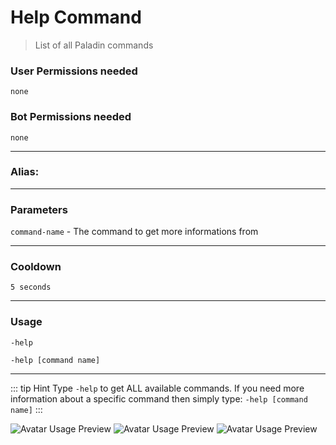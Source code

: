# Help Command
>List of all Paladin commands
### User Permissions needed
`none`
### Bot Permissions needed
`none`

---
### Alias:
> <Badge text="none" type="error" vertical="middle"/>

---
### Parameters
`command-name` - The command to get more informations from

---
### Cooldown
`5 seconds`

---
### Usage
`-help`

`-help [command name]`

---
::: tip Hint
Type `-help` to get ALL available commands.
If you need more information about a specific command then simply type:
`-help [command name]`
:::

![Avatar Usage Preview](https://cdn.discordapp.com/attachments/469576672128139275/546461300486701056/unknown.png)
![Avatar Usage Preview](https://cdn.discordapp.com/attachments/468897350807453706/546461420393332736/unknown.png)
![Avatar Usage Preview](https://cdn.discordapp.com/attachments/468897350807453706/546461900775358471/unknown.png)

<CustomLayout/>